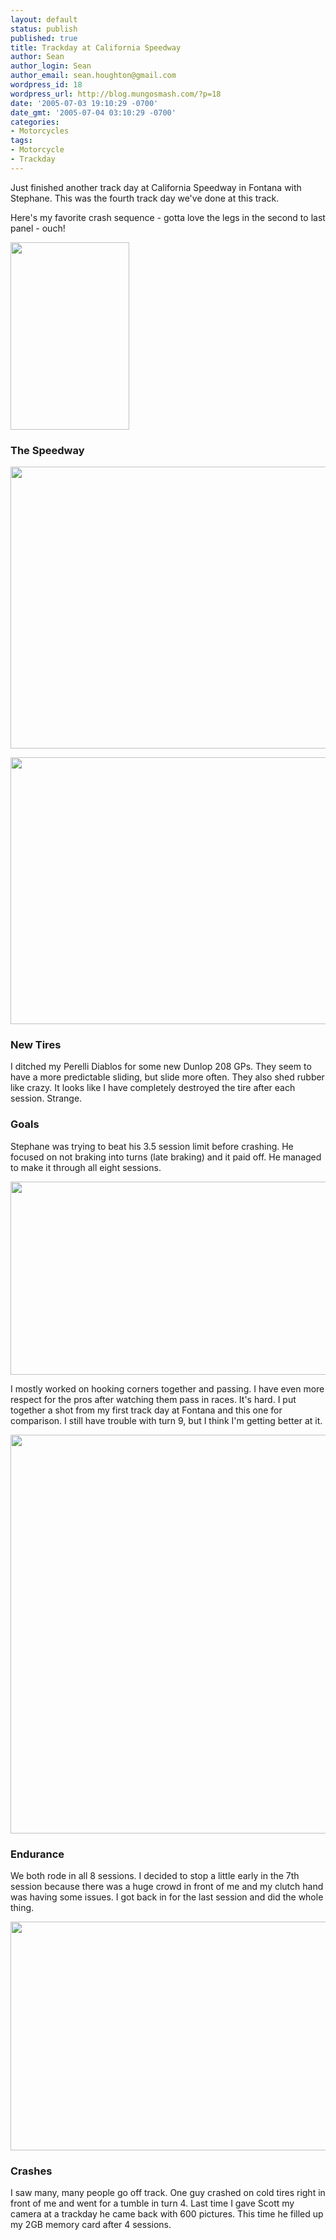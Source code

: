 ```yaml
---
layout: default
status: publish
published: true
title: Trackday at California Speedway
author: Sean
author_login: Sean
author_email: sean.houghton@gmail.com
wordpress_id: 18
wordpress_url: http://blog.mungosmash.com/?p=18
date: '2005-07-03 19:10:29 -0700'
date_gmt: '2005-07-04 03:10:29 -0700'
categories:
- Motorcycles
tags:
- Motorcycle
- Trackday
---
```

<p>Just finished another track day at California Speedway in Fontana with Stephane.  This was the fourth track day we've done at this track.</p>
<p>Here's my favorite crash sequence - gotta love the legs in the second to last panel - ouch!</p>
<p><a href="{{site.url_root}}/assets/data/wp/wp/2005/07/Trackday_Crash.jpeg"><img src="{{site.url_root}}/assets/data/wp/wp/2005/07/Trackday_Crash-190x300.jpg" alt="" title="Trackday_Crash" width="190" height="300" class="aligncenter size-medium wp-image-764" /></a></p>
<h3>The Speedway</h3></p>
<p><a href="{{site.url_root}}/assets/data/wp/wp/2005/07/SeanTurn1Fontana.jpeg"><img src="{{site.url_root}}/assets/data/wp/wp/2005/07/SeanTurn1Fontana.jpeg" alt="" title="SeanTurn1Fontana" width="640" height="451" class="aligncenter size-full wp-image-765" /></a></p>
<p><a href="{{site.url_root}}/assets/data/wp/wp/2005/07/WaitingInGaragesFontana.jpeg"><img src="{{site.url_root}}/assets/data/wp/wp/2005/07/WaitingInGaragesFontana.jpeg" alt="" title="WaitingInGaragesFontana" width="640" height="427" class="aligncenter size-full wp-image-766" /></a></p>
<h3>New Tires</h3></p>
<p>I ditched my Perelli Diablos for some new Dunlop 208 GPs.  They seem to have a more predictable sliding, but slide more often.  They also shed rubber like crazy.  It looks like I have completely destroyed the tire after each session.  Strange.</p>
<h3>Goals</h3></p>
<p>Stephane was trying to beat his 3.5 session limit before crashing.  He focused on not braking into turns (late braking) and it paid off.  He managed to make it through all eight sessions.</p>
<p><a href="{{site.url_root}}/assets/data/wp/wp/2005/07/StephaneTurn9Fontana.jpeg"><img src="{{site.url_root}}/assets/data/wp/wp/2005/07/StephaneTurn9Fontana.jpeg" alt="" title="StephaneTurn9Fontana" width="640" height="309" class="aligncenter size-full wp-image-767" /></a></p>
<p>I mostly worked on hooking corners together and passing.  I have even more respect for the pros after watching them pass in races.  It's hard.  I put together a shot from my first track day at Fontana and this one for comparison.  I still have trouble with turn 9, but I think I'm getting better at it.</p>
<p><a href="{{site.url_root}}/assets/data/wp/wp/2005/07/Turn9StyleComparison.jpeg"><img src="{{site.url_root}}/assets/data/wp/wp/2005/07/Turn9StyleComparison.jpeg" alt="" title="Turn9StyleComparison" width="640" height="638" class="aligncenter size-full wp-image-768" /></a></p>
<h3>Endurance</h3></p>
<p>We both rode in all 8 sessions.  I decided to stop a little early in the 7th session because there was a huge crowd in front of me and my clutch hand was having some issues.  I got back in for the last session and did the whole thing.</p>
<p><a href="{{site.url_root}}/assets/data/wp/wp/2005/07/StephaneTurn2Fontana.jpeg"><img src="{{site.url_root}}/assets/data/wp/wp/2005/07/StephaneTurn2Fontana.jpeg" alt="" title="StephaneTurn2Fontana" width="640" height="366" class="aligncenter size-full wp-image-770" /></a></p>
<h3>Crashes</h3></p>
<p>I saw many, many people go off track.  One guy crashed on cold tires right in front of me and went for a tumble in turn 4.  Last time I gave Scott my camera at a trackday he came back with 600 pictures.  This time he filled up my 2GB memory card after 4 sessions.</p>
